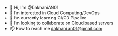 - 👋 Hi, I’m @DakhaniAN01
- 👀 I’m interested in Cloud Computing/DevOps
- 🌱 I’m currently learning CI/CD Pipeline
- 💞️ I’m looking to collaborate on Cloud based servers
- 📫 How to reach me dakhani.an01@gmail.com

<!---
DakhaniAN01/DakhaniAN01 is a ✨ special ✨ repository because its `README.md` (this file) appears on your GitHub profile.
You can click the Preview link to take a look at your changes.
--->
